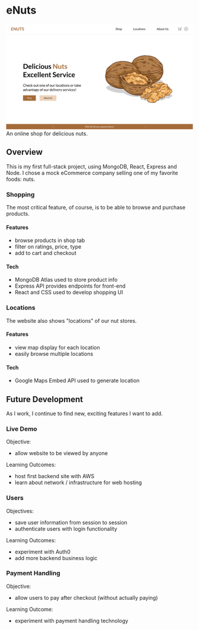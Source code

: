 # eNuts
![eNuts Homepage](./images/Screenshot%202023-09-24%20at%201.20.52%20PM.png)
An online shop for delicious nuts.



## Overview
This is my first full-stack project, using MongoDB, React, Express and Node. I chose a mock eCommerce company selling one of my favorite foods: nuts.

### Shopping
The most critical feature, of course, is to be able to browse and purchase products. 
#### Features
- browse products in shop tab
- filter on ratings, price, type
- add to cart and checkout
#### Tech
- MongoDB Atlas used to store product info
- Express API provides endpoints for front-end
- React and CSS used to develop shopping UI

### Locations
The website also shows "locations" of our nut stores. 
#### Features
- view map display for each location
- easily browse multiple locations
#### Tech
- Google Maps Embed API used to generate location

## Future Development
As I work, I continue to find new, exciting features I want to add.

### Live Demo
Objective:
- allow website to be viewed by anyone

Learning Outcomes:
- host first backend site with AWS
- learn about network / infrastructure for web hosting

### Users
Objectives:
- save user information from session to session
- authenticate users with login functionality

Learning Outcomes:
- experiment with Auth0
- add more backend business logic

### Payment Handling
Objective:
- allow users to pay after checkout (without actually paying)

Learning Outcome:
- experiment with payment handling technology
